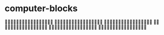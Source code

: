 # computer-blocks

🍆🍆🍆🍆🍆🍆🍆🍆🍆🍆🍆🍆🍆🍆🍆🍆🍆
🍆🍆🍆🍆🍆🍆🍆🍆🍆🍆🍆🍆🍆🍆🍆🍆🍆
🍆🍆🍆🍆🍆🍆🍆🍆🍆🍆🍆🍆🍆🍆🍆🍆🍆
🍆🍆🍆🍆🍆🍆🍆🍆🍆🍆🍆🍆🍆🍆🍆🍆🍆
🍆🍆🍆🍆🍆🍆🍆🍆🍆🍆🍆🍆🍆🍆🍆🍆🍆
🍆🍆🍆🍆🍆🍆🍆🍆🍆🍆🍆🍆🍆🍆🍆🍆🍆
